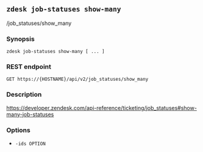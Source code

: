 ## `zdesk job-statuses show-many`

/job_statuses/show_many

### Synopsis

    zdesk job-statuses show-many [ ... ]

### REST endpoint

    GET https://{HOSTNAME}/api/v2/job_statuses/show_many

### Description

https://developer.zendesk.com/api-reference/ticketing/job_statuses#show-many-job-statuses

### Options

* `-ids OPTION`

